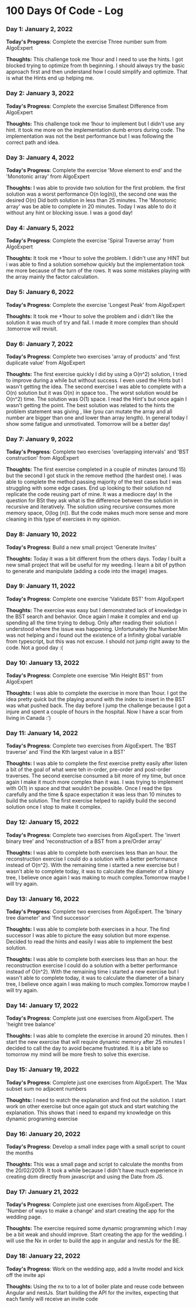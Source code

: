 # 100 Days Of Code - Log

### Day 1: January 2, 2022

**Today's Progress**:
Complete the exercise Three number sum from AlgoExpert

**Thoughts:**
This challenge took me 1hour and I need to use the hints. I got blocked trying to optimize from th beginning. I should always try the basic approach first and then understand how I could simplify and optimize. That is what the Hints end up helping me.

### Day 2: January 3, 2022

**Today's Progress**:
Complete the exercise Smallest Difference from AlgoExpert

**Thoughts:**
This challenge took me 1hour to implement but I didn't use any hint. it took me more on the implementation dumb errors during code. The implementation was not the best performance but I was following the correct path and idea.

### Day 3: January 4, 2022

**Today's Progress**:
Complete the exercise 'Move element to end' and the 'Monotonic array' from AlgoExpert


**Thoughts:**
I was able to provide two solution for the first problem. the first solution was a worst performance O(n log(n)), the second one was the desired O(n)
Did both solution in less than 25 minutes.
The 'Monotonic array' was be able to complete in 20 minutes.
Today  I was able to do it without any hint or blocking issue. I was a good day!

### Day 4: January 5, 2022

**Today's Progress**:
Complete the exercise 'Spiral Traverse array'  from AlgoExpert


**Thoughts:**
It took me +1hour to solve the problem. I didn't use any HINT but i was able to find a solution somehow quickly but the implementation took me more because of the turn of the rows. It was some mistakes playing with the array mainly the factor calculation.

### Day 5: January 6, 2022

**Today's Progress**:
Complete the exercise 'Longest Peak'  from AlgoExpert


**Thoughts:**
It took me +1hour to solve the problem and i didn't like the solution it was much of try and fail. I made it more complex than should .tomorrow will revisit. 

### Day 6: January 7, 2022

**Today's Progress**:
Complete two exercises 'array of products' and 'first duplicate value'  from AlgoExpert


**Thoughts:**
The first  exercise quickly I did by using a O(n^2) solution, I tried to improve during a while but without success. I even used the Hints but I wasn't getting the idea. The second exercise I was able to complete with a O(n) solution but it was O(n) in space too.. The worst solution would be O(n^2) time. The solution was O(1) space. I read the Hint's but once again I wasn't getting the point. The best solution was related to the hints the problem statement was giving , like (you can mutate the array and all number are bigger than one and lower than array length). In general today I show some fatigue and unmotivated. Tomorrow will be a better day!

### Day 7: January 9, 2022

**Today's Progress**:
Complete two exercises 'overlapping intervals' and 'BST construction'  from AlgoExpert


**Thoughts:**
The first exercise completed in a couple of minutes (around 15) but the second I got stuck in the remove method  (the hardest one). I was able to complete the method passing majority of the test cases but I was struggling with some edge cases. End up looking to their solution nd replicate the code reusing part of mine. It was a mediocre day! In the question for BSt they ask what is the difference between the solution in recursive and iteratively. The solution using recursive consumes more  memory space, O(log (n)). But the code makes much more sense and more cleaning in this type of  exercises in my opinion.

### Day 8: January 10, 2022

**Today's Progress**:
Build a new small project 'Generate Invites'


**Thoughts:**
Today it was a bit different from the others days. Today I built a new small project that will be useful for my weeding. I learn a bit of python to generate and manipulate (adding a code into the image) images.

### Day 9: January 11, 2022

**Today's Progress**:
Complete one exercise 'Validate BST' from AlgoExpert


**Thoughts:**
The exercise was easy but I demonstrated lack of knowledge in the BST search and behavior. Once again I make it complex and end up spending all the time trying to debug. Only after reading their solution I understood where the issue was happening. Unfortunately the Number.Min was not helping and i found out the existence of a Infinity global variable from typescript, but this was not excuse. I should not jump right away to the code.   Not a good day :(

### Day 10: January 13, 2022

**Today's Progress**:
Complete one exercise 'Min Height BST' from AlgoExpert


**Thoughts:**
I was able to complete the exercise in more than 1hour. I got the idea pretty quick but the playing around with the index to insert in the BST was what pushed back. The day before I jump the challenge because I got a injure and spent a couple of hours in the hospital. Now I have a scar from living in Canada :')


### Day 11: January 14, 2022

**Today's Progress**:
Complete two exercises from AlgoExpert. The 'BST traverse' and 'Find the Kth largest value in a BST'


**Thoughts:**
I was able to complete the first exercise pretty easily after listen a bit of the goal of what were teh in-order, pre-order and post-order traverses. The second exercise consumed a bit more of my time, but once again I make it much more complex than it was. I was trying to implement with O(1) in space and that wouldn't be possible. Once I read the tips carefully and the time & space expectation it was less than 10 minutes to build the solution. The first exercise helped to rapidly build the second solution once I stop to make it complex.

### Day 12: January 15, 2022

**Today's Progress**:
Complete two exercises from AlgoExpert. The 'invert binary tree' and 'reconstruction of a BST from a pre/Order array'


**Thoughts:**
I was able to complete both exercises less than an hour. the reconstruction exercise I could do a solution with a better performance instead of O(n^2).
With the remaining time i started a new exercise but I wasn't able to complete today, it was to calculate the diameter of a binary tree, I believe once again I was making to much complex.Tomorrow maybe I will try again.

### Day 13: January 16, 2022

**Today's Progress**:
Complete two exercises from AlgoExpert. The 'binary tree diameter' and 'find successor'


**Thoughts:**
I was able to complete both exercises in a hour. The find successor I was able to picture the easy solution but more expense. Decided to read the hints and easily I was able to implement the best solution.

**Thoughts:**
I was able to complete both exercises less than an hour. the reconstruction exercise I could do a solution with a better performance instead of O(n^2).
With the remaining time i started a new exercise but I wasn't able to complete today, it was to calculate the diameter of a binary tree, I believe once again I was making to much complex.Tomorrow maybe I will try again.

### Day 14: January 17, 2022

**Today's Progress**:
Complete just one exercises from AlgoExpert. The 'height tree balance'


**Thoughts:**
I was able to complete the exercise in around 20 minutes. then I start the new exercise that will require dynamic memory after  25 minutes I decided to call the day to avoid became frustrated. It is a bit late so tomorrow my mind will be more fresh to solve this exercise.

### Day 15: January 19, 2022

**Today's Progress**:
Complete just one exercises from AlgoExpert. The 'Max subset sum no adjacent numbers


**Thoughts:**
I need to watch the explanation and find out the solution. I start work on other exercise but once again got stuck and start watching the explanation. This shows that i need to expand my knowledge on this dynamic programing exercise

### Day 16: January 20, 2022

**Today's Progress**:
Develop a small index page with a small script to count the months

**Thoughts:**
This was a small page and script to calculate the months from the 20/02/2009. It took a while because I didn't have much experience in creating dom directly from javascript and using the Date from JS.

### Day 17: January 21, 2022

**Today's Progress**:
Complete just one exercises from AlgoExpert. The 'Number of ways to make a change' and start creating the app for the wedding page.

**Thoughts:**
The exercise required some dynamic programming which I may be a bit weak and should improve.
Start creating the app for the wedding. I will use the Nx in order to build the app in angular and nestJs for the BE.

### Day 18: January 22, 2022

**Today's Progress**:
Work on the wedding app, add a Invite model and kick off the invite api

**Thoughts:**
Using the nx to to a lot of boiler plate and reuse code between Angular and nestJs.
Start building the API for the invites, expecting that each family will receive an invite code


<!--

### Day 0: February 30, 2016 (Example 2)
##### (delete me or comment me out)

**Today's Progress**: Fixed CSS, worked on canvas functionality for the app.

**Thoughts**: I really struggled with CSS, but, overall, I feel like I am slowly getting better at it. Canvas is still new for me, but I managed to figure out some basic functionality.

**Link(s) to work**: [Calculator App](http://www.example.com)


### Day 1: June 27, Monday

**Today's Progress**: I've gone through many exercises on FreeCodeCamp.

**Thoughts** I've recently started coding, and it's a great feeling when I finally solve an algorithm challenge after a lot of attempts and hours spent.

**Link(s) to work**
1. [Find the Longest Word in a String](https://www.freecodecamp.com/challenges/find-the-longest-word-in-a-string)
2. [Title Case a Sentence](https://www.freecodecamp.com/challenges/title-case-a-sentence)
-->